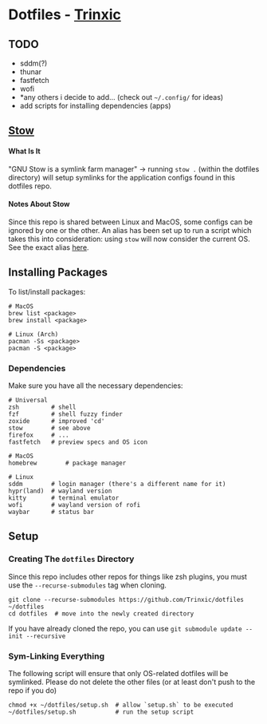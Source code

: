 # Dotfiles - [Trinxic](https://github.com/Trinxic/dotfiles)

## TODO
- sddm(?)
- thunar
- fastfetch
- wofi
- *any others i decide to add... (check out `~/.config/` for ideas)
- add scripts for installing dependencies (apps)

## [Stow](https://www.gnu.org/software/stow)

#### What Is It
"GNU Stow is a symlink farm manager" -> running `stow .` (within the dotfiles directory)
will setup symlinks for the application configs found in this dotfiles repo.

#### Notes About Stow
Since this repo is shared between Linux and MacOS, some configs can be ignored by one or the other.
An alias has been set up to run a script which takes this into consideration: using `stow` will now consider the current OS.
See the exact alias [here](https://github.com/Trinxic/dotfiles/.config/zsh/configs/zsh-aliases).

## Installing Packages
To list/install packages:
```
# MacOS
brew list <package>
brew install <package>

# Linux (Arch)
pacman -Ss <package>
pacman -S <package>
```

### Dependencies
Make sure you have all the necessary dependencies:
```
# Universal
zsh         # shell
fzf         # shell fuzzy finder
zoxide      # improved 'cd'
stow        # see above
firefox     # ...
fastfetch   # preview specs and OS icon

# MacOS
homebrew        # package manager

# Linux
sddm        # login manager (there's a different name for it)
hypr(land)  # wayland version
kitty       # terminal emulator
wofi        # wayland version of rofi
waybar      # status bar
```

## Setup
### Creating The `dotfiles` Directory
Since this repo includes other repos for things like zsh plugins, you must
use the `--recurse-submodules` tag when cloning.
```
git clone --recurse-submodules https://github.com/Trinxic/dotfiles ~/dotfiles
cd dotfiles  # move into the newly created directory
```
If you have already cloned the repo, you can use
`git submodule update --init --recursive`

### Sym-Linking Everything
The following script will ensure that only OS-related dotfiles will be symlinked.
Please do not delete the other files (or at least don't push to the repo if you do)
```
chmod +x ~/dotfiles/setup.sh  # allow `setup.sh` to be executed
~/dotfiles/setup.sh           # run the setup script
```
